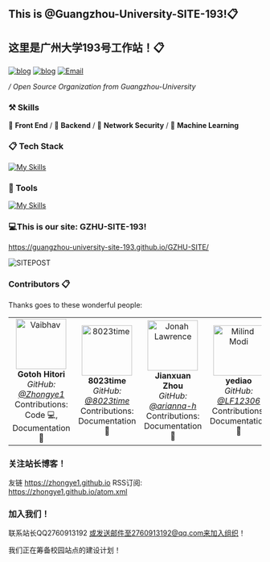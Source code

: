 ## This is @Guangzhou-University-SITE-193!📋

## 这里是广州大学193号工作站！📋

[![blog](https://img.shields.io/badge/HOST-GZHU-blue.svg)](https://www.gzhu.edu.cn/)
[![blog](https://img.shields.io/badge/站长博客-zhongye1.github.io-orange.svg)](zhongye1.github.io)
[![Email](https://img.shields.io/badge/网站-GZHU.site.193-cyan.svg)](zhongye@e.gzhu.edu.cn)


 */ Open Source Organization from Guangzhou-University*


### ⚒ Skills

🥪 **Front End** / 🥗 **Backend** / 🍊 **Network Security** / 🍑 **Machine Learning**


### 📋 Tech Stack

[![My Skills](https://skillicons.dev/icons?i=c,go,rust,python,arduino,lua,nodejs,php,react,next,vue,nuxt,angular,express,tailwindcss,redux,bootstrap,html,css,js,jquery,ts,less,scss,fastapi,django,flask,pytorch,tensorflow,opencv,qt,electron,tauri,threejs)](https://skillicons.dev)

### 🔨 Tools

[![My Skills](https://skillicons.dev/icons?i=mysql,sqlite,redis,postgresql,rabbitmq,docker,kubernetes,nginx,git,npm,pnpm,yarn,vite,vitest,webpack,babel,cmake,anaconda,github,grafana,githubactions,jenkins,figma,aws,azure,gcp,cloudflare,vercel,netlify,heroku)](https://skillicons.dev)


### 💻This is our site: GZHU-SITE-193!

https://guangzhou-university-site-193.github.io/GZHU-SITE/

![SITEPOST](https://free-img.400040.xyz/4/2024/11/08/672d6814126cd.jpg)




### Contributors 📋

Thanks goes to these wonderful people:

<div align="center">
  <table>
    <tr>
      <td align="center">
        <a https://github.com/Zhongye1">
          <img src="https://avatars.githubusercontent.com/u/145737758?v=4" alt="Vaibhav" width="100" height="100" />
          <br />
          <strong>Gotoh Hitori</strong>
          <br />
          <em>GitHub: <a href="https://github.com/Zhongye1">@Zhongye1</a></em>
          <br />
          Contributions: Code 💻, Documentation 📖
        </a>
      </td>
      <td align="center">
        <a "https://github.com/8023time">
          <img src="https://avatars.githubusercontent.com/u/175074711?v=4" alt="8023time" width="100" height="100" />
          <br />
          <strong>8023time</strong>
          <br />
          <em>GitHub: <a href="https://github.com/8023time">@8023time</a></em>
          <br />
          Contributions: Documentation 📖
        </a>
      </td>
      <td align="center">
        <a "https://github.com/arianna-h">
          <img src="https://avatars.githubusercontent.com/u/139214701?v=4" alt="Jonah Lawrence" width="100" height="100" />
          <br />
          <strong>Jianxuan Zhou</strong>
          <br />
          <em>GitHub: <a href="https://github.com/arianna-h">@arianna-h</a></em>
          <br />
          Contributions: Documentation 📖
        </a>
      </td>
      <td align="center">
        <a "https://github.com/LF12306">
          <img src="https://avatars.githubusercontent.com/u/100217045?v=4" alt="Milind Modi" width="100" height="100" />
          <br />
          <strong>yediao</strong>
          <br />
          <em>GitHub: <a href="https://github.com/LF12306">@LF12306</a></em>
          <br />
          Contributions: Documentation 📖
        </a>
      </td>
          <td align="center">
        <a "https://github.com/ltzu929">
          <img src="https://avatars.githubusercontent.com/u/184350138?v=4" alt="Milind Modi" width="100" height="100" />
          <br />
          <strong>ltzu929</strong>
          <br />
          <em>GitHub: <a href="https://github.com/ltzu929">@ltzu929</a></em>
          <br />
          Contributions: Documentation 📖
        </a>
      </td>
    </tr>
  </table>
</div>


### 关注站长博客！
友链 https://zhongye1.github.io
RSS订阅: https://zhongye1.github.io/atom.xml

### 加入我们！

联系站长QQ2760913192
或发送邮件至2760913192@qq.com来加入组织！

我们正在筹备校园站点的建设计划！

